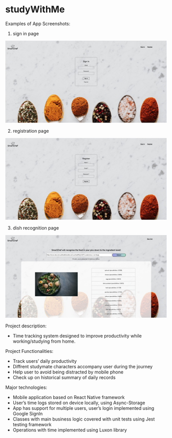 # studyWithMe

Examples of App Screenshots:
1. sign in page
<img src="/images/sign-in.png" alt="drawing" width="900"/>

2. registration page
<img src="/images/register.png" alt="drawing" width="900"/>

3. dish recognition page
<img src="/images/recognition.png" alt="drawing" width="900"/>


Project description: 
* Time tracking system designed to improve productivity while working/studying from home. 

Project Functionalities: 
* Track users’ daily productivity 
* Diffrent studymate characters accompany user during the journey
* Help user to avoid being distracted by mobile phone
* Check up on historical summary of daily records

Major technologies: 
* Mobile application based on React Native framework
* User’s time logs stored on device locally, using Async-Storage 
* App has support for multiple users, user’s login implemented using Google SignIn 
* Classes with main business logic covered with unit tests using Jest testing framework 
* Operations with time implemented using Luxon library



